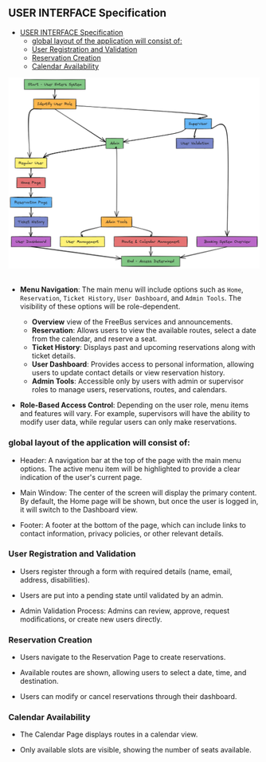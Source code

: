 
## USER INTERFACE Specification

<!-- TOC -->
  - [USER INTERFACE Specification](#user-interface-specification)
    - [global layout of the application will consist of:](#global-layout-of-the-application-will-consist-of)
    - [User Registration and Validation](#user-registration-and-validation)
    - [Reservation Creation](#reservation-creation)
    - [Calendar Availability](#calendar-availability)
<!-- TOC END -->



![User Role Diagram](https://github.com/nathabee/freebus/blob/main/documentation/png/freebusUserRole.png) 


- **Menu Navigation**: The main menu will include options such as `Home`, `Reservation`, `Ticket History`, `User Dashboard`, and `Admin Tools`. The visibility of these options will be role-dependent.

  - **Overview** view of the FreeBus services and announcements.
  - **Reservation**: Allows users to view the available routes, select a date from the calendar, and reserve a seat.
  - **Ticket History**: Displays past and upcoming reservations along with ticket details.
  - **User Dashboard**: Provides access to personal information, allowing users to update contact details or view reservation history.
  - **Admin Tools**: Accessible only by users with admin or supervisor roles to manage users, reservations, routes, and calendars.

- **Role-Based Access Control**: Depending on the user role, menu items and features will vary. For example, supervisors will have the ability to modify user data, while regular users can only make reservations.

### global layout of the application will consist of:

- Header: A navigation bar at the top of the page with the main menu options. The active menu item will be highlighted to provide a clear indication of the user's current page.

- Main Window: The center of the screen will display the primary content. By default, the Home page will be shown, but once the user is logged in, it will switch to the Dashboard view.

- Footer: A footer at the bottom of the page, which can include links to contact information, privacy policies, or other relevant details.


### User Registration and Validation

- Users register through a form with required details (name, email, address, disabilities).

- Users are put into a pending state until validated by an admin.

- Admin Validation Process: Admins can review, approve, request modifications, or create new users directly.



### Reservation Creation

- Users navigate to the Reservation Page to create reservations.

- Available routes are shown, allowing users to select a date, time, and destination.

- Users can modify or cancel reservations through their dashboard.

### Calendar Availability

- The Calendar Page displays routes in a calendar view.

- Only available slots are visible, showing the number of seats available.

